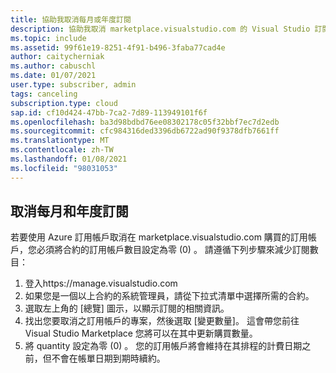 ```yaml
---
title: 協助我取消每月或年度訂閱
description: 協助我取消 marketplace.visualstudio.com 的 Visual Studio 訂閱
ms.topic: include
ms.assetid: 99f61e19-8251-4f91-b496-3faba77cad4e
author: caitycherniak
ms.author: cabuschl
ms.date: 01/07/2021
user.type: subscriber, admin
tags: canceling
subscription.type: cloud
sap.id: cf10d424-47bb-7ca2-7d89-113949101f6f
ms.openlocfilehash: ba3d98bdbd76ee08302178c05f32bbf7ec7d2edb
ms.sourcegitcommit: cfc984316ded3396db6722ad90f9378dfb7661ff
ms.translationtype: MT
ms.contentlocale: zh-TW
ms.lasthandoff: 01/08/2021
ms.locfileid: "98031053"
---
```

## <a name="canceling-monthly-and-annual-subscriptions"></a>取消每月和年度訂閱

若要使用 Azure 訂用帳戶取消在 marketplace.visualstudio.com 購買的訂用帳戶，您必須將合約的訂用帳戶數目設定為零 (0) 。 請遵循下列步驟來減少訂閱數目： 

1. 登入https://manage.visualstudio.com
2. 如果您是一個以上合約的系統管理員，請從下拉式清單中選擇所需的合約。 
3. 選取左上角的 [總覽] 圖示，以顯示訂閱的相關資訊。 
4. 找出您要取消之訂用帳戶的專案，然後選取 [變更數量]。 這會帶您前往 Visual Studio Marketplace 您將可以在其中更新購買數量。  
5. 將 quantity 設定為零 (0) 。 您的訂用帳戶將會維持在其排程的計費日期之前，但不會在帳單日期到期時續約。